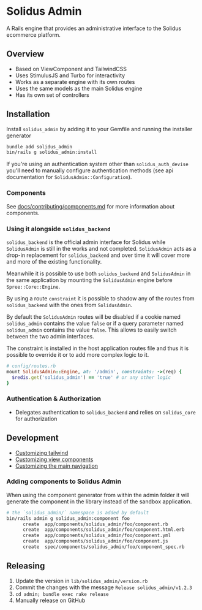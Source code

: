 # Solidus Admin

A Rails engine that provides an administrative interface to the Solidus ecommerce platform.

## Overview

- Based on ViewComponent and TailwindCSS
- Uses StimulusJS and Turbo for interactivity
- Works as a separate engine with its own routes
- Uses the same models as the main Solidus engine
- Has its own set of controllers

## Installation

Install `solidus_admin` by adding it to your Gemfile and running the installer generator

```bash
bundle add solidus_admin
bin/rails g solidus_admin:install
```

If you're using an authentication system other than `solidus_auth_devise` you'll need to manually configure authentication methods (see api documentation for `SolidusAdmin::Configuration`).

### Components

See [docs/contributing/components.md](docs/components.md) for more information about components.

### Using it alongside `solidus_backend`

`solidus_backend` is the official admin interface for Solidus while `SolidusAdmin` is still in the works and not completed. `SolidusAdmin` acts as a drop-in replacement for `solidus_backend` and over time it will cover more and more of the existing functionality.

Meanwhile it is possible to use both `solidus_backend` and `SolidusAdmin` in the same application by mounting the
`SolidusAdmin` engine before `Spree::Core::Engine`.

By using a route `constraint` it is possible to shadow any of the routes from `solidus_backend` with the ones from `SolidusAdmin`.

By default the `SolidusAdmin` routes will be disabled if a cookie named `solidus_admin` contains the value `false` or if a query parameter named `solidus_admin` contains the value `false`. This allows to easily switch between the two admin interfaces.

The constraint is installed in the host application routes file and thus it is possible to override it or to add more complex logic to it.

```ruby
# config/routes.rb
mount SolidusAdmin::Engine, at: '/admin', constraints: ->(req) {
  $redis.get('solidus_admin') == 'true' # or any other logic
}
```

### Authentication & Authorization

- Delegates authentication to `solidus_backend` and relies on `solidus_core` for authorization

## Development

- [Customizing tailwind](docs/customizing_tailwind.md)
- [Customizing view components](docs/customizing_view_components.md)
- [Customizing the main navigation](docs/customizing_menu_items.md)

### Adding components to Solidus Admin

When using the component generator from within the admin folder it will generate the component in the library
instead of the sandbox application.

```bash
# the `solidus_admin/` namespace is added by default
bin/rails admin g solidus_admin:component foo
      create  app/components/solidus_admin/foo/component.rb
      create  app/components/solidus_admin/foo/component.html.erb
      create  app/components/solidus_admin/foo/component.yml
      create  app/components/solidus_admin/foo/component.js
      create  spec/components/solidus_admin/foo/component_spec.rb
```

## Releasing

1. Update the version in `lib/solidus_admin/version.rb`
2. Commit the changes with the message `Release solidus_admin/v1.2.3`
3. `cd admin; bundle exec rake release`
4. Manually release on GitHub
